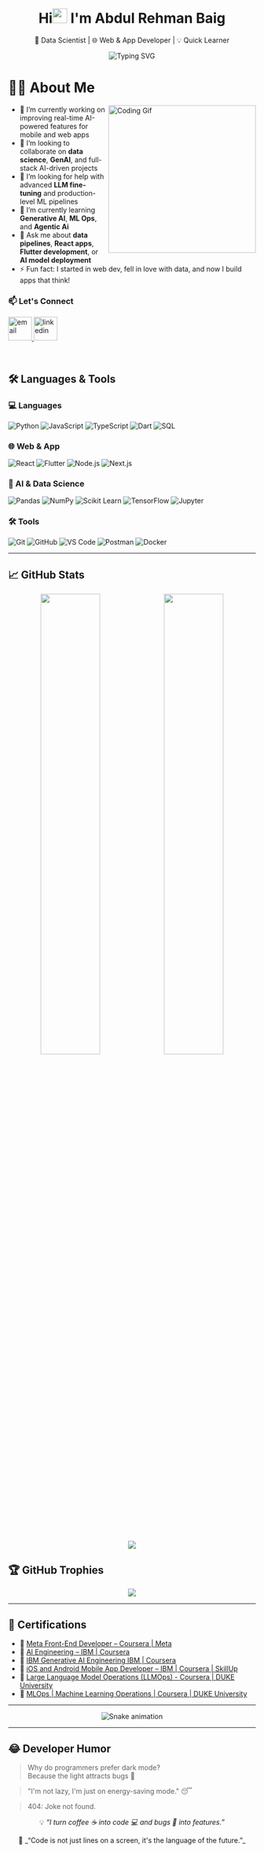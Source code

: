 <h1 align="center">Hi<img src="https://emojis.slackmojis.com/emojis/images/1531849430/4246/blob-sunglasses.gif?1531849430" width="30"/> I'm Abdul Rehman Baig</h1>

<p align="center">
  🚀 Data Scientist | 🌐 Web & App Developer | 💡 Quick Learner
</p>

<p align="center">
  <img src="https://readme-typing-svg.demolab.com?font=Fira+Code&size=22&pause=1000&color=FFD700&center=true&vCenter=true&width=600&lines=Passionate+about+Data+%26+Code;Building+Smart+and+Scalable+Solutions;Turning+Ideas+into+Products" alt="Typing SVG" />

</p>

# 👨‍💻 About Me


<img  height="300" width="300" alt="Coding Gif" align="right" src="https://i.pinimg.com/originals/c2/93/88/c29388dc5b95279fb6c70441fc9d59e6.gif">


- 🔭 I’m currently working on improving real-time AI-powered features for mobile and web apps  
- 👯 I’m looking to collaborate on **data science**, **GenAI**, and full-stack AI-driven projects  
- 🤝 I’m looking for help with advanced **LLM fine-tuning** and production-level ML pipelines  
- 🌱 I’m currently learning **Generative AI**, **ML Ops**, and **Agentic Ai**  
- 💬 Ask me about **data pipelines**, **React apps**, **Flutter development**, or **AI model deployment** 
- ⚡ Fun fact: I started in web dev, fell in love with data, and now I build apps that think!
  </br>
### 📫 Let's Connect

<p align="left">
<!--   <a href="#">
    <img src="https://img.icons8.com/fluent/96/000000/domain.png" alt="Portfolio" width="48" height="48"/>
  </a> -->
  <a href="dev.abdulrehman6@gmail.com">
    <img src="https://img.icons8.com/color/96/000000/gmail.png" alt="email" width="48" height="48"/>
  </a>
  <a href="https://www.linkedin.com/in/abdur-rehman-baig/">
    <img src="https://img.icons8.com/color/96/000000/linkedin.png" alt="linkedin" width="48" height="48"/>
  </a>
</p>

</br>

## 🛠️ Languages & Tools

### 💻 Languages
![Python](https://img.shields.io/badge/-Python-3776AB?style=flat&logo=python&logoColor=white)
![JavaScript](https://img.shields.io/badge/-JavaScript-F7DF1E?style=flat&logo=javascript&logoColor=black)
![TypeScript](https://img.shields.io/badge/-TypeScript-3178C6?style=flat&logo=typescript&logoColor=white)
![Dart](https://img.shields.io/badge/-Dart-0175C2?style=flat&logo=dart&logoColor=white)
![SQL](https://img.shields.io/badge/-SQL-4479A1?style=flat&logo=mysql&logoColor=white)

### 🌐 Web & App
![React](https://img.shields.io/badge/-React-61DAFB?style=flat&logo=react&logoColor=black)
![Flutter](https://img.shields.io/badge/-Flutter-02569B?style=flat&logo=flutter&logoColor=white)
![Node.js](https://img.shields.io/badge/-Node.js-339933?style=flat&logo=node.js&logoColor=white)
![Next.js](https://img.shields.io/badge/-Next.js-000000?style=flat&logo=next.js&logoColor=white)

### 🧠 AI & Data Science
![Pandas](https://img.shields.io/badge/-Pandas-150458?style=flat&logo=pandas)
![NumPy](https://img.shields.io/badge/-NumPy-013243?style=flat&logo=numpy)
![Scikit Learn](https://img.shields.io/badge/-Scikit--Learn-F7931E?style=flat&logo=scikit-learn&logoColor=white)
![TensorFlow](https://img.shields.io/badge/-TensorFlow-FF6F00?style=flat&logo=tensorflow&logoColor=white)
![Jupyter](https://img.shields.io/badge/-Jupyter-F37626?style=flat&logo=jupyter&logoColor=white)

### 🛠️ Tools
![Git](https://img.shields.io/badge/-Git-F05032?style=flat&logo=git&logoColor=white)
![GitHub](https://img.shields.io/badge/-GitHub-181717?style=flat&logo=github)
![VS Code](https://img.shields.io/badge/-VSCode-007ACC?style=flat&logo=visual-studio-code)
![Postman](https://img.shields.io/badge/-Postman-FF6C37?style=flat&logo=postman&logoColor=white)
![Docker](https://img.shields.io/badge/-Docker-2496ED?style=flat&logo=docker&logoColor=white)

---

## 📈 GitHub Stats

<p align="center">
  <img src="https://github-readme-stats.vercel.app/api?username=AbdulRehman028&show_icons=true&theme=tokyonight" width="49%"/>
  <img src="https://github-readme-streak-stats.herokuapp.com/?user=AbdulRehman028&theme=tokyonight" width="49%"/>
</p>

<p align="center">
  <img src="https://github-readme-stats.vercel.app/api/top-langs/?username=AbdulRehman028&theme=material-palenight&hide_border=false&include_all_commits=false&count_private=false&layout=compact" />
</p>

## 🏆 GitHub Trophies

<p align="center">
  <img src="https://github-profile-trophy.vercel.app/?username=AbdulRehman028&theme=dracula&no-frame=false&no-bg=true&margin-w=4" />
</p>


---

## 🏅 Certifications

- 📜 [Meta Front-End Developer – Coursera | Meta](https://www.coursera.org/account/accomplishments/professional-cert/2WPGM4G5U4PN)
- 📜 [AI Engineering – IBM | Coursera](https://www.coursera.org/account/accomplishments/professional-cert/88M0S10ISHZW)
- 📜 [IBM Generative AI Engineering IBM | Coursera](https://coursera.org/share/e2c1f1501642fd58100846ce578e03cb)
- 📜 [iOS and Android Mobile App Developer – IBM | Coursera | SkillUp](https://www.coursera.org/account/accomplishments/professional-cert/QOYM08MI0L6U)
- 📜 [Large Language Model Operations (LLMOps) - Coursera | DUKE University](https://www.coursera.org/account/accomplishments/specialization/FDZS0TYJ2081)
- 📜 [MLOps | Machine Learning Operations | Coursera | DUKE University](https://www.coursera.org/account/accomplishments/specialization/3FC21MJFSPJ8)

---

<div align="center">
  <img src="https://profile-readme-generator.com/assets/snake.svg" alt="Snake animation" />
</div>

---

## 😂 Developer Humor

> Why do programmers prefer dark mode?  
> Because the light attracts bugs 🐛

> "I'm not lazy, I'm just on energy-saving mode." 😴

> 404: Joke not found.

<p align="center">💡 <i>“I turn coffee ☕ into code 💻 and bugs 🐛 into features.”</i></p>

<p align="center">
  🚀 _“Code is not just lines on a screen, it's the language of the future.”_
</p>
